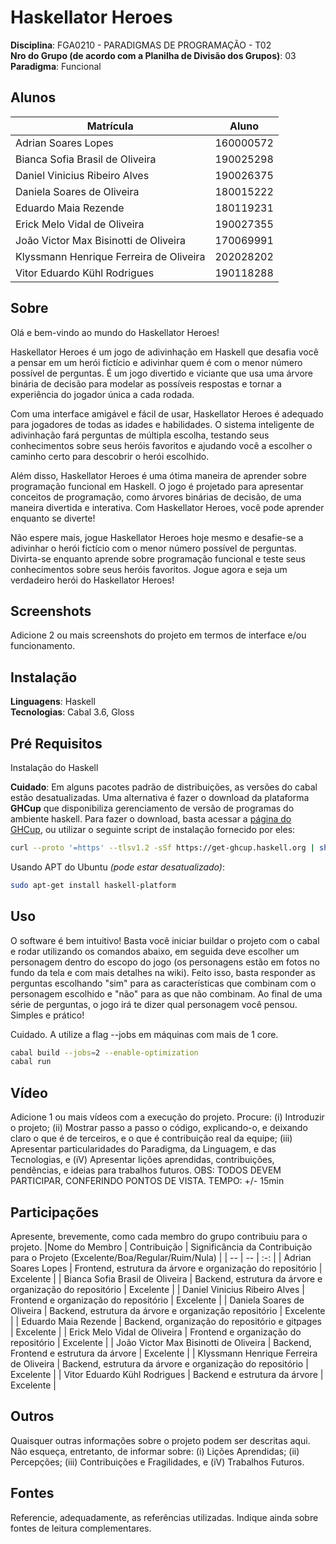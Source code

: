 # Haskellator Heroes

**Disciplina**: FGA0210 - PARADIGMAS DE PROGRAMAÇÃO - T02 <br>
**Nro do Grupo (de acordo com a Planilha de Divisão dos Grupos)**: 03<br>
**Paradigma**: Funcional<br>

## Alunos
|Matrícula | Aluno |
| -- | -- |
| Adrian Soares Lopes | 160000572 |
| Bianca Sofia Brasil de Oliveira | 190025298 |
| Daniel Vinicius Ribeiro Alves | 190026375 |
| Daniela Soares de Oliveira | 180015222 |
| Eduardo Maia Rezende | 180119231 |
| Erick Melo Vidal de Oliveira | 190027355 |
| João Victor Max Bisinotti de Oliveira | 170069991 |
| Klyssmann Henrique Ferreira de Oliveira | 202028202 |
| Vitor Eduardo Kühl Rodrigues | 190118288 |

## Sobre 
Olá e bem-vindo ao mundo do Haskellator Heroes!

Haskellator Heroes é um jogo de adivinhação em Haskell que desafia você a pensar em um herói fictício e adivinhar quem é com o menor número possível de perguntas. É um jogo divertido e viciante que usa uma árvore binária de decisão para modelar as possíveis respostas e tornar a experiência do jogador única a cada rodada.

Com uma interface amigável e fácil de usar, Haskellator Heroes é adequado para jogadores de todas as idades e habilidades. O sistema inteligente de adivinhação fará perguntas de múltipla escolha, testando seus conhecimentos sobre seus heróis favoritos e ajudando você a escolher o caminho certo para descobrir o herói escolhido.

Além disso, Haskellator Heroes é uma ótima maneira de aprender sobre programação funcional em Haskell. O jogo é projetado para apresentar conceitos de programação, como árvores binárias de decisão, de uma maneira divertida e interativa. Com Haskellator Heroes, você pode aprender enquanto se diverte!

Não espere mais, jogue Haskellator Heroes hoje mesmo e desafie-se a adivinhar o herói fictício com o menor número possível de perguntas. Divirta-se enquanto aprende sobre programação funcional e teste seus conhecimentos sobre seus heróis favoritos. Jogue agora e seja um verdadeiro herói do Haskellator Heroes!

## Screenshots
Adicione 2 ou mais screenshots do projeto em termos de interface e/ou funcionamento.

## Instalação 
**Linguagens**: Haskell<br>
**Tecnologias**: Cabal 3.6, Gloss<br>

## Pré Requisitos
Instalação do Haskell

**Cuidado**: Em alguns pacotes padrão de distribuições, as versões do cabal estão desatualizadas. Uma alternativa é fazer o download da plataforma **GHCup** que disponibiliza gerenciamento de versão de programas do ambiente haskell. Para fazer o download, basta acessar a [página do GHCup](https://www.haskell.org/ghcup/), ou utilizar o seguinte script de instalação fornecido por eles:

``` bash
curl --proto '=https' --tlsv1.2 -sSf https://get-ghcup.haskell.org | sh
```
Usando APT do Ubuntu *(pode estar desatualizado)*:

```bash
sudo apt-get install haskell-platform
```

## Uso 
O software é bem intuitivo! Basta você iniciar buildar o projeto com o cabal e rodar utilizando os comandos abaixo, em seguida deve escolher um personagem dentro do escopo do jogo (os personagens estão em fotos no fundo da tela e com mais detalhes na wiki). Feito isso, basta responder as perguntas escolhando "sim" para as características que combinam com o personagem escolhido e "não" para as que não combinam. Ao final de uma série de perguntas, o jogo irá te dizer qual personagem você pensou. Simples e prático!

Cuidado. A utilize a flag --jobs em máquinas com mais de 1 core.

```bash
cabal build --jobs=2 --enable-optimization
cabal run
```

## Vídeo
Adicione 1 ou mais vídeos com a execução do projeto.
Procure: 
(i) Introduzir o projeto;
(ii) Mostrar passo a passo o código, explicando-o, e deixando claro o que é de terceiros, e o que é contribuição real da equipe;
(iii) Apresentar particularidades do Paradigma, da Linguagem, e das Tecnologias, e
(iV) Apresentar lições aprendidas, contribuições, pendências, e ideias para trabalhos futuros.
OBS: TODOS DEVEM PARTICIPAR, CONFERINDO PONTOS DE VISTA.
TEMPO: +/- 15min

## Participações
Apresente, brevemente, como cada membro do grupo contribuiu para o projeto.
|Nome do Membro | Contribuição | Significância da Contribuição para o Projeto (Excelente/Boa/Regular/Ruim/Nula) |
| -- | -- | :-: |
| Adrian Soares Lopes | Frontend, estrutura da árvore e organização do repositório | Excelente |
| Bianca Sofia Brasil de Oliveira | Backend, estrutura da árvore e organização do repositório | Excelente |
| Daniel Vinicius Ribeiro Alves | Frontend e organização do repositório | Excelente |
| Daniela Soares de Oliveira | Backend, estrutura da árvore e organização repositório | Excelente |
| Eduardo Maia Rezende | Backend, organização do repositório e gitpages | Excelente |
| Erick Melo Vidal de Oliveira | Frontend e organização do repositório | Excelente |
| João Victor Max Bisinotti de Oliveira | Backend, Frontend e estrutura da árvore | Excelente |
| Klyssmann Henrique Ferreira de Oliveira | Backend, estrutura da árvore e organização do repositório | Excelente |
| Vitor Eduardo Kühl Rodrigues | Backend e estrutura da árvore | Excelente |

## Outros 
Quaisquer outras informações sobre o projeto podem ser descritas aqui. Não esqueça, entretanto, de informar sobre:
(i) Lições Aprendidas;
(ii) Percepções;
(iii) Contribuições e Fragilidades, e
(iV) Trabalhos Futuros.

## Fontes
Referencie, adequadamente, as referências utilizadas.
Indique ainda sobre fontes de leitura complementares.

